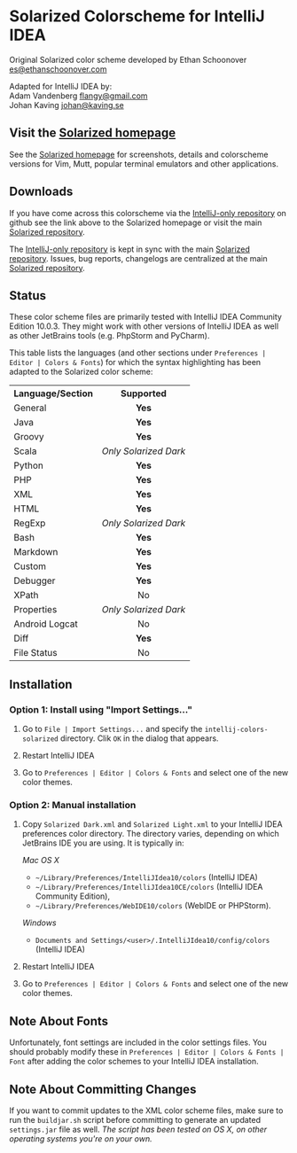 Solarized Colorscheme for IntelliJ IDEA
=======================================

Original Solarized color scheme developed by Ethan Schoonover <es@ethanschoonover.com>  

Adapted for IntelliJ IDEA by:  
Adam Vandenberg <flangy@gmail.com>  
Johan Kaving <johan@kaving.se>

Visit the [Solarized homepage]
------------------------------

See the [Solarized homepage] for screenshots, 
details and colorscheme versions for Vim, Mutt, popular terminal emulators and 
other applications.

Downloads
---------

If you have come across this colorscheme via the [IntelliJ-only repository] on 
github see the link above to the Solarized homepage or visit the main [Solarized repository].

The [IntelliJ-only repository] is kept in sync with the main [Solarized repository].
Issues, bug reports, changelogs are centralized at the main [Solarized repository].

[Solarized homepage]:   http://ethanschoonover.com/solarized
[Solarized repository]: https://github.com/altercation/solarized
[IntelliJ-only repository]:  https://github.com/jkaving/intellij-colors-solarized

Status
------------

These color scheme files are primarily tested with IntelliJ IDEA Community Edition 10.0.3.
They might work with other versions of IntelliJ IDEA as well as other JetBrains tools
(e.g. PhpStorm and PyCharm).

This table lists the languages (and other sections under `Preferences | Editor | Colors & Fonts`)
for which the syntax highlighting has been adapted to the Solarized color scheme:

<table>
    <tr>
        <th>Language/Section</th>
        <th>Supported</th>
    </tr>
	<tr>
		<td>General</td>
		<td align="center"><b>Yes</b></td>
	</tr>
	<tr>
		<td>Java</td>
		<td align="center"><b>Yes</b></td>
	</tr>
	<tr>
		<td>Groovy</td>
		<td align="center"><b>Yes</b></td>
	</tr>
	<tr>
		<td>Scala</td>
		<td align="center"><i>Only Solarized Dark</i></td>
	</tr>
	<tr>
		<td>Python</td>
		<td align="center"><b>Yes</b></td>
	</tr>
	<tr>
		<td>PHP</td>
		<td align="center"><b>Yes</b></td>
	</tr>
	<tr>
		<td>XML</td>
		<td align="center"><b>Yes</b></td>
	</tr>
	<tr>
		<td>HTML</td>
		<td align="center"><b>Yes</b></td>
	</tr>
	<tr>
		<td>RegExp</td>
		<td align="center"><i>Only Solarized Dark</i></td>
	</tr>
	<tr>
		<td>Bash</td>
		<td align="center"><b>Yes</b></td>
	</tr>
	<tr>
		<td>Markdown</td>
		<td align="center"><b>Yes</b></td>
	</tr>
	<tr>
		<td>Custom</td>
		<td align="center"><b>Yes</b></td>
	</tr>
	<tr>
		<td>Debugger</td>
		<td align="center"><b>Yes</b></td>
	</tr>
	<tr>
		<td>XPath</td>
		<td align="center">No</td>
	</tr>
	<tr>
		<td>Properties</td>
		<td align="center"><i>Only Solarized Dark</i></td>
	</tr>
	<tr>
		<td>Android Logcat</td>
		<td align="center">No</td>
	</tr>
	<tr>
		<td>Diff</td>
		<td align="center"><b>Yes</b></td>
	</tr>
	<tr>
		<td>File Status</td>
		<td align="center">No</td>
	</tr>
</table>


Installation
------------

### Option 1: Install using "Import Settings..."

1. Go to `File | Import Settings...` and specify the `intellij-colors-solarized` directory.
 Clik `OK` in the dialog that appears.

2. Restart IntelliJ IDEA

3. Go to `Preferences | Editor | Colors & Fonts` and select one of the new 
color themes.

### Option 2: Manual installation

1.  Copy `Solarized Dark.xml` and `Solarized Light.xml` to your IntelliJ IDEA preferences
    color directory. The directory varies, depending on which JetBrains IDE you are using. It
    is typically in:

    *Mac OS X*
    * `~/Library/Preferences/IntelliJIdea10/colors` (IntelliJ IDEA)
    * `~/Library/Preferences/IntelliJIdea10CE/colors` (IntelliJ IDEA Community Edition),
    * `~/Library/Preferences/WebIDE10/colors` (WebIDE or PHPStorm).

    *Windows*
    * `Documents and Settings/<user>/.IntelliJIdea10/config/colors` (IntelliJ IDEA)
        
2. Restart IntelliJ IDEA

3. Go to `Preferences | Editor | Colors & Fonts` and select one of the new 
color themes.

Note About Fonts
-----------------
Unfortunately, font settings are included in the color settings files.
You should probably modify these in `Preferences | Editor | Colors & Fonts | Font`
after adding the color schemes to your IntelliJ IDEA installation.

Note About Committing Changes
-----------------------------
If you want to commit updates to the XML color scheme files, make sure to run the `buildjar.sh` script before committing to generate 
an updated `settings.jar` file as well. 
*The script has been tested on OS X, on other operating systems you're on your own.*